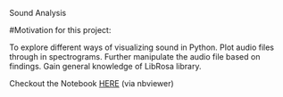 Sound Analysis

#Motivation for this project:

To explore different ways of visualizing sound in Python.
Plot audio files through in spectrograms.
Further manipulate the audio file based on findings.
Gain general knowledge of LibRosa library.

Checkout the Notebook [HERE](https://nbviewer.jupyter.org/github/SusanQu/sound-analysis/blob/main/sound_analysis.ipynb) (via nbviewer)

